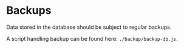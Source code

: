 # Backups

Data stored in the database should be subject to regular backups.

A script handling backup can be found here: `./backup/backup-db.js`.

